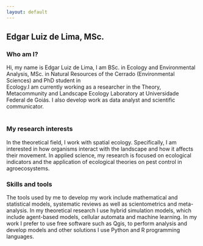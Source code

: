 ```yaml
---
layout: default
---
```


## Edgar Luiz de Lima, MSc.


### Who am I?
Hi, my name is Edgar Luiz de Lima, I am BSc. in Ecology and Environmental Analysis, MSc. in Natural Resources of the Cerrado (Environmental Sciences) and PhD student in  
Ecology.I am currently working as a researcher in the Theory, Metacommunity and Landscape Ecology Laboratory at Universidade Federal de Goiás. I also develop work as data analyst 
and scientific communicator.  
<br />
### My research interests
In the theoretical field, I work with spatial ecology. Specifically, I am interested in how organisms interact with the landscape and how it affects their movement. In  applied 
science, my research is focused on ecological indicators and the application of ecological theories on pest control in agroecosystems. 
<br />
### Skills and tools
The tools used by me to develop my work include mathematical and statistical models, systematic reviews as well as scientometrics and meta-analysis. In my theoretical research 
I use hybrid simulation models, which include agent-based models, cellular automata and machine learning. In my work I prefer to use free software such as Qgis, to perform 
analysis and develop models and other solutions I use Python and R programming languages. 
 
